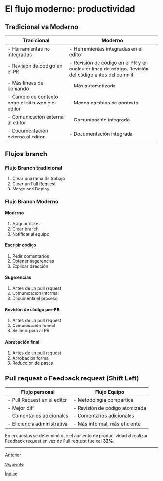 # El flujo moderno: productividad

## Tradicional vs Moderno

|Tradicional | Moderno|
|--|--|
| - Herramientas no integradas | - Herramientas integradas en el editor |
| - Revisión de código en el PR | - Revisión de código en el PR y en cualquier línea de código. Revisión del código antes del commit |
| - Más líneas de comando | - Más automatizado |
| - Cambio de contexto entre el sitio web y el editor | - Menos cambios de contexto |
| - Comunicación externa al editor | - Comunicación integrada |
| - Documentación externa al editor | - Documentación integrada |

## Flujos branch

### Flujo Branch tradicional

1. Crear una rama de trabajo
2. Crear un Pull Request
3. Merge and Deploy

### Flujo Branch Moderno

#### Moderno

1. Asignar ticket
2. Crear branch
3. Notificar al equipo

#### Escribir código

1. Pedir comentarios
2. Obtener sugerencias
3. Explicar dirección

#### Sugerencias

1. Antes de un pull request
2. Comunicación informal
3. Documenta el proceso

#### Revisión de código pre-PR

1. Antes de un pull request
2. Comunicación formal
3. Se incorpora al PR

#### Aprobación final

1. Antes de un pull request
2. Aprobación formal
3. Reducción de pasos

## Pull request o Feedback request (Shift Left)

| Flujo personal | Flujo Equipo |
| -- | -- |
| - Pull Request en el editor | - Metodología compartida |
| - Mejor diff | - Revisión de código atomizada |
| - Comentarios adicionales | - Comentarios adicionales |
| - Eficiencia administrativa | - Más informal, más eficiente |

En encuestas se determinó que el aumento de productividad al realizar Feedback request en vez de Pull request fue del **32\%**.

---

[Anterior](../1_Introduction/PracticeI.md)

[Siguiente](./Class4.md)

[Índice](../Intro.md)
